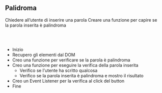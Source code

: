 ## Palidroma

Chiedere all’utente di inserire una parola
Creare una funzione per capire se la parola inserita è palindroma

<br>
<br>

- Inizio
- Recupero gli elementi dal DOM
- Creo una funzione per verificare se la parola è palindroma
- Creo una funzione per eseguire la verifica della parola inserita
  - Verifico se l'utente ha scritto qualcosa
  - Verifico se la parola inserita è palindroma e mostro il risultato
- Creo un Event Listener per la verifica al click del button
- Fine
